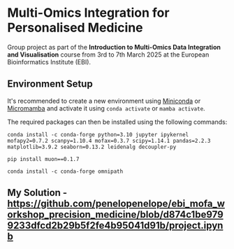 # Multi-Omics Integration for Personalised Medicine
Group project as part of the **Introduction to Multi-Omics Data Integration and Visualisation** course from 3rd to 7th March 2025 at the European Bioinformatics Institute (EBI).

## Environment Setup
It's recommended to create a new environment using [Miniconda](https://www.anaconda.com/docs/getting-started/miniconda/main) or [Micromamba](https://mamba.readthedocs.io/en/latest/user_guide/micromamba.html) and activate it using `conda activate` or `mamba activate`.

The required packages can then be installed using the following commands:
```
conda install -c conda-forge python=3.10 jupyter ipykernel mofapy2=0.7.2 scanpy=1.10.4 mofax=0.3.7 scipy=1.14.1 pandas=2.2.3 matplotlib=3.9.2 seaborn=0.13.2 leidenalg decoupler-py
```
```
pip install muon==0.1.7
```
```
conda install -c conda-forge omnipath
```

## My Solution - https://github.com/penelopenelope/ebi_mofa_workshop_precision_medicine/blob/d874c1be9799233dfcd2b29b5f2fe4b95041d91b/project.ipynb
